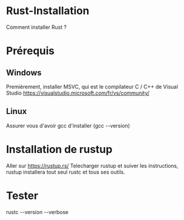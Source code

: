 # Rust-Installation
Comment installer Rust ?
# Prérequis

## Windows

Premièrement, installer MSVC, qui est le compilateur C / C++ de Visual Studio
https://visualstudio.microsoft.com/fr/vs/community/

## Linux

Assurer vous d'avoir gcc d'installer (gcc --version)

# Installation de rustup
Aller sur https://rustup.rs/
Telecharger rustup et suiver les instructions, rustup installera tout seul rustc et tous ses outils.

# Tester
rustc --version --verbose


